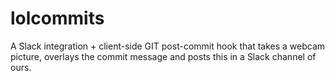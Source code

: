 # lolcommits
A Slack integration + client-side GIT post-commit hook that takes a webcam picture, overlays the commit message and posts this in a Slack channel of ours.
